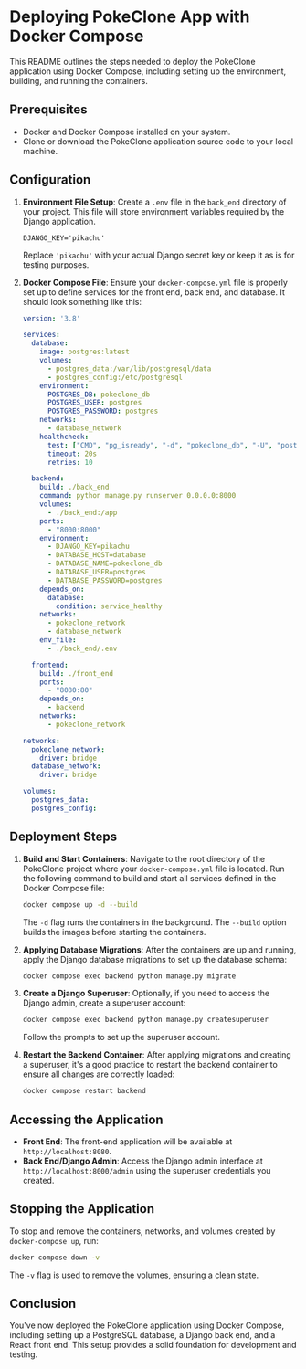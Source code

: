 # Deploying PokeClone App with Docker Compose

This README outlines the steps needed to deploy the PokeClone application using Docker Compose, including setting up the environment, building, and running the containers.

## Prerequisites

- Docker and Docker Compose installed on your system.
- Clone or download the PokeClone application source code to your local machine.

## Configuration

1. **Environment File Setup**: Create a `.env` file in the `back_end` directory of your project. This file will store environment variables required by the Django application.

    ```plaintext
    DJANGO_KEY='pikachu'
    ```

    Replace `'pikachu'` with your actual Django secret key or keep it as is for testing purposes.

2. **Docker Compose File**: Ensure your `docker-compose.yml` file is properly set up to define services for the front end, back end, and database. It should look something like this:

    ```yaml
    version: '3.8'

    services:
      database:
        image: postgres:latest
        volumes:
          - postgres_data:/var/lib/postgresql/data
          - postgres_config:/etc/postgresql
        environment:
          POSTGRES_DB: pokeclone_db
          POSTGRES_USER: postgres
          POSTGRES_PASSWORD: postgres
        networks:
          - database_network
        healthcheck:
          test: ["CMD", "pg_isready", "-d", "pokeclone_db", "-U", "postgres"]
          timeout: 20s
          retries: 10

      backend:
        build: ./back_end
        command: python manage.py runserver 0.0.0.0:8000
        volumes:
          - ./back_end:/app
        ports:
          - "8000:8000"
        environment:
          - DJANGO_KEY=pikachu
          - DATABASE_HOST=database
          - DATABASE_NAME=pokeclone_db
          - DATABASE_USER=postgres
          - DATABASE_PASSWORD=postgres
        depends_on:
          database:
            condition: service_healthy
        networks:
          - pokeclone_network
          - database_network
        env_file:
          - ./back_end/.env

      frontend:
        build: ./front_end
        ports:
          - "8080:80"
        depends_on:
          - backend
        networks:
          - pokeclone_network

    networks:
      pokeclone_network:
        driver: bridge
      database_network:
        driver: bridge

    volumes:
      postgres_data:
      postgres_config:
    ```

## Deployment Steps

1. **Build and Start Containers**: Navigate to the root directory of the PokeClone project where your `docker-compose.yml` file is located. Run the following command to build and start all services defined in the Docker Compose file:

    ```bash
    docker compose up -d --build
    ```

    The `-d` flag runs the containers in the background. The `--build` option builds the images before starting the containers.

2. **Applying Database Migrations**: After the containers are up and running, apply the Django database migrations to set up the database schema:

    ```bash
    docker compose exec backend python manage.py migrate
    ```

3. **Create a Django Superuser**: Optionally, if you need to access the Django admin, create a superuser account:

    ```bash
    docker compose exec backend python manage.py createsuperuser
    ```

    Follow the prompts to set up the superuser account.

4. **Restart the Backend Container**: After applying migrations and creating a superuser, it's a good practice to restart the backend container to ensure all changes are correctly loaded:

    ```bash
    docker compose restart backend
    ```

## Accessing the Application

- **Front End**: The front-end application will be available at `http://localhost:8080`.
- **Back End/Django Admin**: Access the Django admin interface at `http://localhost:8000/admin` using the superuser credentials you created.

## Stopping the Application

To stop and remove the containers, networks, and volumes created by `docker-compose up`, run:

```bash
docker compose down -v
```

The `-v` flag is used to remove the volumes, ensuring a clean state.

## Conclusion

You've now deployed the PokeClone application using Docker Compose, including setting up a PostgreSQL database, a Django back end, and a React front end. This setup provides a solid foundation for development and testing.
